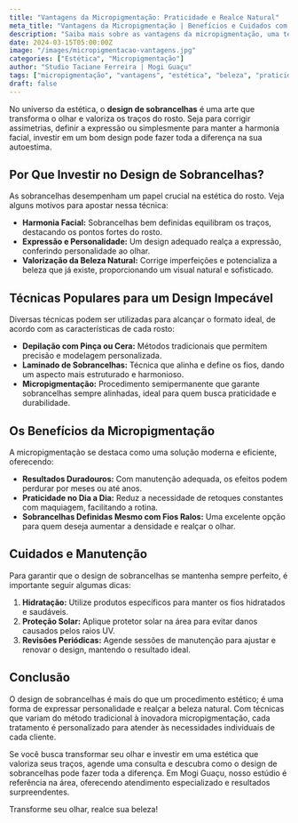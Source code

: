 ```yaml
---
title: "Vantagens da Micropigmentação: Praticidade e Realce Natural"
meta_title: "Vantagens da Micropigmentação | Benefícios e Cuidados com a Técnica"
description: "Saiba mais sobre as vantagens da micropigmentação, uma técnica moderna que oferece resultados duradouros, praticidade e um realce natural para sua beleza."
date: 2024-03-15T05:00:00Z
image: "/images/micropigmentacao-vantagens.jpg"
categories: ["Estética", "Micropigmentação"]
author: "Studio Taciane Ferreira | Mogi Guaçu"
tags: ["micropigmentação", "vantagens", "estética", "beleza", "praticidade", "cuidados"]
draft: false
---
```



No universo da estética, o **design de sobrancelhas** é uma arte que transforma o olhar e valoriza os traços do rosto. Seja para corrigir assimetrias, definir a expressão ou simplesmente para manter a harmonia facial, investir em um bom design pode fazer toda a diferença na sua autoestima.

## Por Que Investir no Design de Sobrancelhas?

As sobrancelhas desempenham um papel crucial na estética do rosto. Veja alguns motivos para apostar nessa técnica:

- **Harmonia Facial:** Sobrancelhas bem definidas equilibram os traços, destacando os pontos fortes do rosto.
- **Expressão e Personalidade:** Um design adequado realça a expressão, conferindo personalidade ao olhar.
- **Valorização da Beleza Natural:** Corrige imperfeições e potencializa a beleza que já existe, proporcionando um visual natural e sofisticado.

## Técnicas Populares para um Design Impecável

Diversas técnicas podem ser utilizadas para alcançar o formato ideal, de acordo com as características de cada rosto:

- **Depilação com Pinça ou Cera:** Métodos tradicionais que permitem precisão e modelagem personalizada.
- **Laminado de Sobrancelhas:** Técnica que alinha e define os fios, dando um aspecto mais estruturado e harmonioso.
- **Micropigmentação:** Procedimento semipermanente que garante sobrancelhas sempre alinhadas, ideal para quem busca praticidade e durabilidade.

## Os Benefícios da Micropigmentação

A micropigmentação se destaca como uma solução moderna e eficiente, oferecendo:

- **Resultados Duradouros:** Com manutenção adequada, os efeitos podem perdurar por meses ou até anos.
- **Praticidade no Dia a Dia:** Reduz a necessidade de retoques constantes com maquiagem, facilitando a rotina.
- **Sobrancelhas Definidas Mesmo com Fios Ralos:** Uma excelente opção para quem deseja aumentar a densidade e realçar o olhar.

## Cuidados e Manutenção

Para garantir que o design de sobrancelhas se mantenha sempre perfeito, é importante seguir algumas dicas:

1. **Hidratação:** Utilize produtos específicos para manter os fios hidratados e saudáveis.
2. **Proteção Solar:** Aplique protetor solar na área para evitar danos causados pelos raios UV.
3. **Revisões Periódicas:** Agende sessões de manutenção para ajustar e renovar o design, mantendo o resultado ideal.

## Conclusão

O design de sobrancelhas é mais do que um procedimento estético; é uma forma de expressar personalidade e realçar a beleza natural. Com técnicas que variam do método tradicional à inovadora micropigmentação, cada tratamento é personalizado para atender às necessidades individuais de cada cliente.

Se você busca transformar seu olhar e investir em uma estética que valoriza seus traços, agende uma consulta e descubra como o design de sobrancelhas pode fazer toda a diferença. Em Mogi Guaçu, nosso estúdio é referência na área, oferecendo atendimento especializado e resultados surpreendentes.

Transforme seu olhar, realce sua beleza!